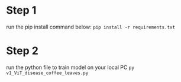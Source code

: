 # Step 1
run the pip install command below:
``` pip install -r requirements.txt ```
# Step 2
run the python file to train model on your local PC
``` py v1_ViT_disease_coffee_leaves.py ```